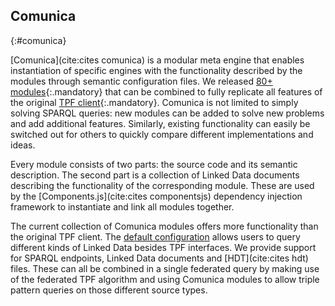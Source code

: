 ## Comunica
{:#comunica}

[Comunica](cite:cites comunica) is a modular meta engine
that enables instantiation of specific engines with the functionality described by the modules
through semantic configuration files.
We released [80+ modules](https://github.com/comunica/comunica){:.mandatory}
that can be combined to fully replicate all features of the original
[TPF client](https://github.com/LinkedDataFragments/Client.js){:.mandatory}.
Comunica is not limited to simply solving SPARQL queries:
new modules can be added to solve new problems and add additional features.
Similarly, existing functionality can easily be switched out for others
to quickly compare different implementations and ideas.

Every module consists of two parts: the source code and its semantic description.
The second part is a collection of Linked Data documents
describing the functionality of the corresponding module.
These are used by the [Components.js](cite:cites componentsjs)
dependency injection framework
to instantiate and link all modules together.

The current collection of Comunica modules offers more functionality than the original TPF client.
The [default configuration](https://github.com/comunica/comunica/blob/master/packages/actor-init-sparql/config/config-default.json)
allows users to query different kinds of Linked Data besides TPF interfaces.
We provide support for SPARQL endpoints, Linked Data documents and [HDT](cite:cites hdt) files.
These can all be combined in a single federated query
by making use of the federated TPF algorithm
and using Comunica modules to allow triple pattern queries on those different source types.
